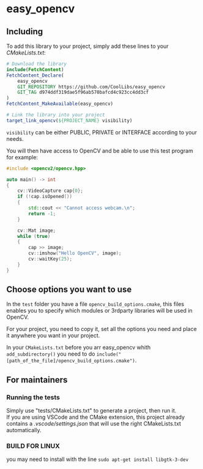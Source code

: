# easy_opencv

## Including

To add this library to your project, simply add these lines to your *CMakeLists.txt*:
```cmake
# Download the library
include(FetchContent)
FetchContent_Declare(
    easy_opencv
    GIT_REPOSITORY https://github.com/CoolLibs/easy_opencv
    GIT_TAG d974ddf319dae5f96ab570bafcd4c923cc4dd3cf
)
FetchContent_MakeAvailable(easy_opencv)

# Link the library into your project
target_link_opencv(${PROJECT_NAME} visibility)
```
`visibility` can be either PUBLIC, PRIVATE or INTERFACE according to your needs.

You will then have access to OpenCV and be able to use this test program for example:
```cpp
#include <opencv2/opencv.hpp>

auto main() -> int
{
    cv::VideoCapture cap{0};
    if (!cap.isOpened())
    {
        std::cout << "Cannot access webcam.\n";
        return -1;
    }

    cv::Mat image;
    while (true)
    {
        cap >> image;
        cv::imshow("Hello OpenCV", image);
        cv::waitKey(25);
    }
}
```

## Choose options you want to use
In the `test` folder you have a file `opencv_build_options.cmake`, this files enables you to specify which modules or 3rdparty libraries will be used in OpenCV.

For your project, you need to copy it, set all the options you need and place it anywhere you want in your project.

In your `CMakeLists.txt` before you arr easy_opencv whith `add_subdirectory()` you need to do `include("[path_of_the_file]/opencv_build_options.cmake")`.

## For maintainers

### Running the tests

Simply use "tests/CMakeLists.txt" to generate a project, then run it.<br/>
If you are using VSCode and the CMake extension, this project already contains a *.vscode/settings.json* that will use the right CMakeLists.txt automatically.

### BUILD FOR LINUX
you may need to install with the line `sudo apt-get install libgtk-3-dev`
